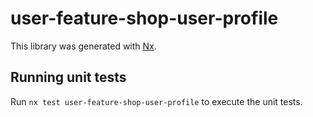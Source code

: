 # user-feature-shop-user-profile

This library was generated with [Nx](https://nx.dev).

## Running unit tests

Run `nx test user-feature-shop-user-profile` to execute the unit tests.
